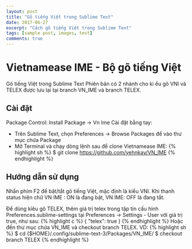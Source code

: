 ```yaml
---
layout: post
title: "Gõ tiếng Việt trong Sublime Text"
date: 2017-06-27
excerpt: "Cách gõ tiếng Việt trong Sublime Text"
tags: [sample post, images, test]
comments: true
---
```


# Vietnamease IME - Bộ gõ tiếng Việt

Gõ tiếng Việt trong Sublime Text
Phiên bản có 2 nhánh cho ki ểu gõ VNI và TELEX được lưu lại tại branch VN_IME và branch TELEX.

## Cài đặt

Package Control: Install Package -> Vn Ime
Cài đặt bằng tay:
* Trên Sublime Text, chọn Preferences -> Browse Packages để vào thư mục chứa Package
* Mở Terminal và chạy dòng lệnh sau để clone Vietnamease IME:
{% highlight sh %}
$ git clone https://github.com/yehnkay/VN_IME
{% endhighlight %}

## Hướng dẫn sử dụng

Nhấn phím F2 để bật/tắt gõ tiếng Việt, mặc định là kiểu VNI.
Khi thanh status hiện chữ VN IME : ON là đang bật, VN IME: OFF là đang tắt.

Để dùng kỉêu gõ TELEX, thêm giá trị telex trong tập tin cấu hình Preferences.sublime-settings tại Preferences -> Settings - User với giá trị true, như sau:
{% highlight c %}
{
	"telex": true
}
{% endhighlight %}
Hoặc đến thư mục chứa VN_IME và checkout branch TELEX.
VD:
{% highlight sh %}
$ cd {$HOME}/.config/sublime-text-3/Packages/VN_IME/
$ checkout branch TELEX
{% endhighlight %}